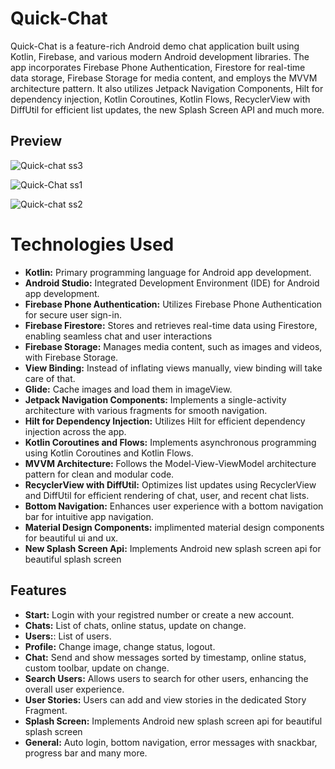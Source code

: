 # Quick-Chat

Quick-Chat is a feature-rich Android demo chat application built using Kotlin, Firebase, and various modern Android development libraries. The app incorporates Firebase Phone Authentication, Firestore for real-time data storage, Firebase Storage for media content, and employs the MVVM architecture pattern. It also utilizes Jetpack Navigation Components, Hilt for dependency injection, Kotlin Coroutines, Kotlin Flows, RecyclerView with DiffUtil for efficient list updates, the new Splash Screen API and much more.

## Preview
![Quick-chat ss3](https://github.com/Vijaysinghdhoni/Quick-Chat/assets/142734066/85ea19a4-b34e-4008-9b63-634fa15c6a53)

![Quick-Chat ss1](https://github.com/Vijaysinghdhoni/Quick-Chat/assets/142734066/7bec5e45-0ea0-492d-ac91-0fd7d36514bf)

![Quick-chat ss2](https://github.com/Vijaysinghdhoni/Quick-Chat/assets/142734066/9337deee-e397-4cf8-b60e-3e0959aac64b)


# Technologies Used
- **Kotlin:** Primary programming language for Android app development.
- **Android Studio:** Integrated Development Environment (IDE) for Android app development.
- **Firebase Phone Authentication:** Utilizes Firebase Phone Authentication for secure user sign-in.
- **Firebase Firestore:** Stores and retrieves real-time data using Firestore, enabling seamless chat and user interactions
- **Firebase Storage:** Manages media content, such as images and videos, with Firebase Storage.
- **View Binding:** Instead of inflating views manually, view binding will take care of that.
- **Glide:** Cache images and load them in imageView.
- **Jetpack Navigation Components:** Implements a single-activity architecture with various fragments for smooth navigation.
- **Hilt for Dependency Injection:** Utilizes Hilt for efficient dependency injection across the app.
- **Kotlin Coroutines and Flows:** Implements asynchronous programming using Kotlin Coroutines and Kotlin Flows.
- **MVVM Architecture:** Follows the Model-View-ViewModel architecture pattern for clean and modular code.
- **RecyclerView with DiffUtil:** Optimizes list updates using RecyclerView and DiffUtil for efficient rendering of chat, user, and recent chat lists.
- **Bottom Navigation:** Enhances user experience with a bottom navigation bar for intuitive app navigation.
- **Material Design Components:** implimented material design components for beautiful ui and ux.
- **New Splash Screen Api:** Implements Android new splash screen api for beautiful splash screen

## Features
- **Start:** Login with your registred number or create a new account.
- **Chats:** List of chats, online status, update on change.
- **Users:**: List of users.
- **Profile:** Change image, change status, logout.
- **Chat:** Send and show messages sorted by timestamp, online status, custom toolbar, update on change.
- **Search Users:** Allows users to search for other users, enhancing the overall user experience.
- **User Stories:** Users can add and view stories in the dedicated Story Fragment.
- **Splash Screen:** Implements Android new splash screen api for beautiful splash screen
- **General:**  Auto login, bottom navigation, error messages with snackbar, progress bar and many more.

